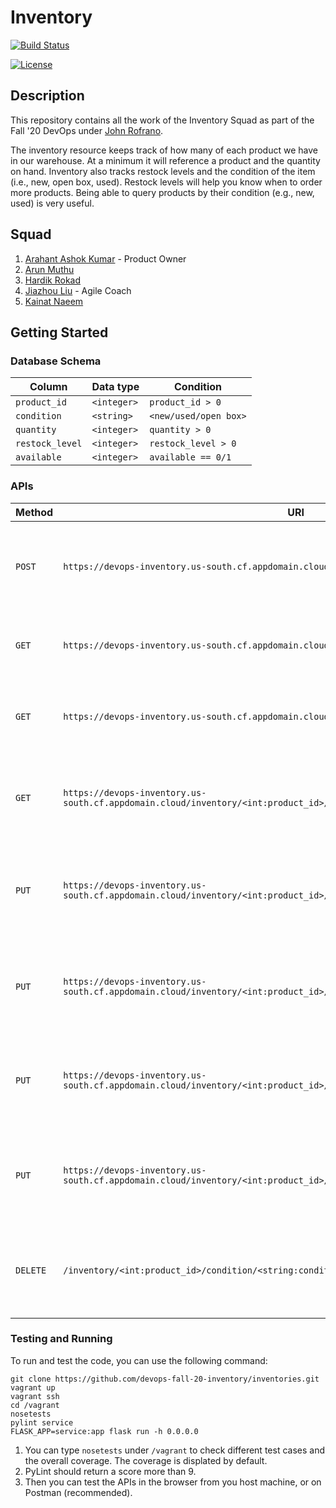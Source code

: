 # Inventory

[![Build Status](https://travis-ci.org/devops-fall-20-inventory/inventories.svg?branch=master)](https://travis-ci.org/devops-fall-20-inventory/inventories)
<!-- [![codecov](https://codecov.io/gh/devops-fall-20-inventory/inventories/branch/master/graph/badge.svg?token=WHT72OFUGH)](undefined) -->
[![License](https://img.shields.io/badge/License-Apache%202.0-blue.svg)](https://opensource.org/licenses/Apache-2.0)

## Description
This repository contains all the work of the Inventory Squad as part of the Fall '20 DevOps under [John Rofrano](https://github.com/rofrano).

The inventory resource keeps track of how many of each product we have in our warehouse. At a minimum it will reference a product and the quantity on hand. Inventory also tracks restock levels and the condition of the item (i.e., new, open box, used). Restock levels will help you know when to order more products. Being able to query products by their condition (e.g., new, used) is very useful.

## Squad

1. [Arahant Ashok Kumar](https://github.com/arahant) - Product Owner
2. [Arun Muthu](https://github.com/arungithub9)
3. [Hardik Rokad](https://github.com/hardikr586)
4. [Jiazhou Liu](https://github.com/602071349) - Agile Coach
5. [Kainat Naeem](https://github.com/kainattnaeem)

## Getting Started

### Database Schema

| Column | Data type | Condition |
| --- | --- | --- |
| `product_id` | `<integer>` | `product_id > 0` |
| `condition` | `<string>` | `<new/used/open box>` |
| `quantity` | `<integer>` | `quantity > 0` |
| `restock_level` | `<integer>` | `restock_level > 0` |
| `available` | `<integer>` | `available == 0/1` |

### APIs

| Method | URI | Description |
| --- | --- | --- |
| `POST` | `https://devops-inventory.us-south.cf.appdomain.cloud/inventory` | Given the data body this creates an inventory record in the DB |
| `GET` | `https://devops-inventory.us-south.cf.appdomain.cloud/inventory` | Returns a collection of all inventories in the DB |
| `GET` | `https://devops-inventory.us-south.cf.appdomain.cloud/inventory?product_id=<int>` | Returns a collection of all inventories matching `product_id` |
| `GET` | `https://devops-inventory.us-south.cf.appdomain.cloud/inventory/<int:product_id>/condition/<string:condition>` | Returns the inventory record with the given `product_id` and `condition` |
| `PUT` | `https://devops-inventory.us-south.cf.appdomain.cloud/inventory/<int:product_id>/condition/<string:condition>` | Updates the inventory record with the given `product_id` and `condition` |
| `PUT` | `https://devops-inventory.us-south.cf.appdomain.cloud/inventory/<int:product_id>/condition/<string:condition>/activate` | Given the `product_id` and `condition` this updates `available = 1` |
| `PUT` | `https://devops-inventory.us-south.cf.appdomain.cloud/inventory/<int:product_id>/condition/<string:condition>/deactivate` | Given the `product_id` and `condition` this updates `available = 0` |
| `PUT` | `https://devops-inventory.us-south.cf.appdomain.cloud/inventory/<int:product_id>/condition/<string:condition>/restock` | Given the `product_id`, `condition` and `amount` (body) this updates `quantity += amount` |
| `DELETE` | `/inventory/<int:product_id>/condition/<string:condition>` | Given the `product_id` and `condition` this updates `available = 0` |

### Testing and Running

To run and test the code, you can use the following command:
```
git clone https://github.com/devops-fall-20-inventory/inventories.git
vagrant up
vagrant ssh
cd /vagrant
nosetests
pylint service
FLASK_APP=service:app flask run -h 0.0.0.0
```

1. You can type `nosetests` under `/vagrant` to check different test cases and the overall coverage. The coverage is displated by default.
2. PyLint should return a score more than 9.
3. Then you can test the APIs in the browser from you host machine, or on Postman (recommended).
